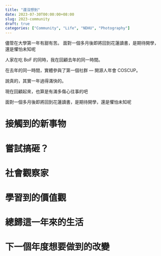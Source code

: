 ```yaml
---
title: "還沒想到"
date: 2023-07-30T00:00:00+08:00
slug: 2023-community
draft: true
categories: ["Community", "Life", "NDHU", "Photography"]
---
```


儘管在大學第一年有甜有苦。
面對一個多月後即將回到花蓮讀書，是期待開學，還是懼怕未知呢

人家在吃 BoF 的同時，我在回顧去年的同一時間。

在去年的同一時間，實體參與了第一個社群 — 開源人年會 COSCUP。

說真的，其實一年過得滿快的。

現在回顧起來，也算是有滿多傷心往事的吧

面對一個多月後即將回到花蓮讀書，是期待開學，還是懼怕未知呢

# 接觸到的新事物

# 嘗試搞砸？

# 社會觀察家

# 學習到的價值觀

# 總歸這一年來的生活

# 下一個年度想要做到的改變